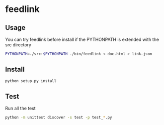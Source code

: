 # feedlink

## Usage

You can try feedlink before install if the PYTHONPATH is extended with the 
src directory

```bash
PYTHONPATH=./src:$PYTHONPATH ./bin/feedlink < doc.html > link.json
```

## Install

```bash
python setup.py install
```

## Test

Run all the test

```bash
python -m unittest discover -s test -p test_*.py
```

